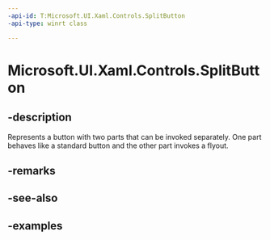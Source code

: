 ```yaml
---
-api-id: T:Microsoft.UI.Xaml.Controls.SplitButton
-api-type: winrt class

---
```

<!-- Class syntax.
public class SplitButton : ContentControl, ContentControl
-->

# Microsoft.UI.Xaml.Controls.SplitButton


## -description

Represents a button with two parts that can be invoked separately. One part behaves like a standard button and the other part invokes a flyout.


## -remarks


## -see-also


## -examples


